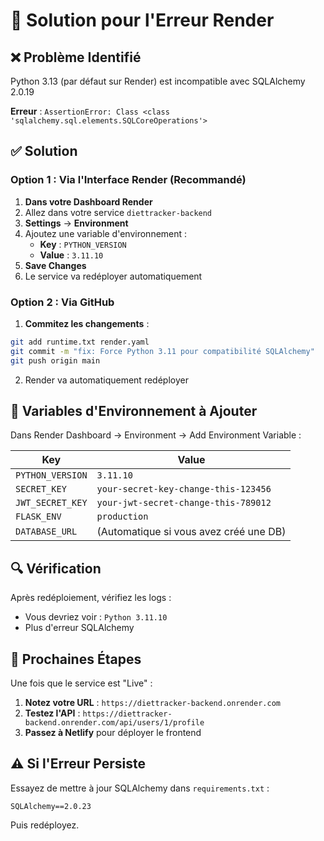# 🔧 Solution pour l'Erreur Render

## ❌ Problème Identifié
Python 3.13 (par défaut sur Render) est incompatible avec SQLAlchemy 2.0.19

**Erreur** : `AssertionError: Class <class 'sqlalchemy.sql.elements.SQLCoreOperations'>`

## ✅ Solution

### Option 1 : Via l'Interface Render (Recommandé)

1. **Dans votre Dashboard Render**
2. Allez dans votre service `diettracker-backend`
3. **Settings** → **Environment**
4. Ajoutez une variable d'environnement :
   - **Key** : `PYTHON_VERSION`
   - **Value** : `3.11.10`
5. **Save Changes**
6. Le service va redéployer automatiquement

### Option 2 : Via GitHub

1. **Commitez les changements** :
```bash
git add runtime.txt render.yaml
git commit -m "fix: Force Python 3.11 pour compatibilité SQLAlchemy"
git push origin main
```

2. Render va automatiquement redéployer

## 📝 Variables d'Environnement à Ajouter

Dans Render Dashboard → Environment → Add Environment Variable :

| Key | Value |
|-----|-------|
| `PYTHON_VERSION` | `3.11.10` |
| `SECRET_KEY` | `your-secret-key-change-this-123456` |
| `JWT_SECRET_KEY` | `your-jwt-secret-change-this-789012` |
| `FLASK_ENV` | `production` |
| `DATABASE_URL` | (Automatique si vous avez créé une DB) |

## 🔍 Vérification

Après redéploiement, vérifiez les logs :
- Vous devriez voir : `Python 3.11.10`
- Plus d'erreur SQLAlchemy

## 🚀 Prochaines Étapes

Une fois que le service est "Live" :

1. **Notez votre URL** : `https://diettracker-backend.onrender.com`
2. **Testez l'API** : `https://diettracker-backend.onrender.com/api/users/1/profile`
3. **Passez à Netlify** pour déployer le frontend

## ⚠️ Si l'Erreur Persiste

Essayez de mettre à jour SQLAlchemy dans `requirements.txt` :
```
SQLAlchemy==2.0.23
```

Puis redéployez.